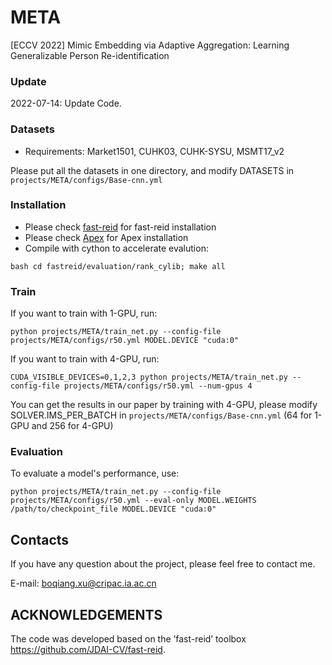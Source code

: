 # META
[ECCV 2022] Mimic Embedding via Adaptive Aggregation: Learning Generalizable Person Re-identification

### Update
2022-07-14: Update Code. 

### Datasets
* Requirements: Market1501, CUHK03, CUHK-SYSU, MSMT17_v2

Please put all the datasets in one directory, and modify DATASETS in ```projects/META/configs/Base-cnn.yml```

### Installation
* Please check [fast-reid](https://github.com/JDAI-CV/fast-reid/blob/master/INSTALL.md) for fast-reid installation
* Please check [Apex](https://github.com/NVIDIA/apex) for Apex installation
* Compile with cython to accelerate evalution: 
```
bash cd fastreid/evaluation/rank_cylib; make all
```

### Train
If you want to train with 1-GPU, run:
```
python projects/META/train_net.py --config-file projects/META/configs/r50.yml MODEL.DEVICE "cuda:0"
```
If you want to train with 4-GPU, run:
```
CUDA_VISIBLE_DEVICES=0,1,2,3 python projects/META/train_net.py --config-file projects/META/configs/r50.yml --num-gpus 4
```
You can get the results in our paper by training with 4-GPU, please modify SOLVER.IMS_PER_BATCH in ```projects/META/configs/Base-cnn.yml``` (64 for 1-GPU and 256 for 4-GPU)

### Evaluation
To evaluate a model's performance, use:
```
python projects/META/train_net.py --config-file projects/META/configs/r50.yml --eval-only MODEL.WEIGHTS /path/to/checkpoint_file MODEL.DEVICE "cuda:0"
```

## Contacts
If you have any question about the project, please feel free to contact me.

E-mail: boqiang.xu@cripac.ia.ac.cn

## ACKNOWLEDGEMENTS
The code was developed based on the ’fast-reid’ toolbox https://github.com/JDAI-CV/fast-reid.
